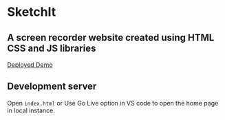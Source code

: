# SketchIt
## A screen recorder website created using HTML CSS and JS libraries


[Deployed Demo](https://sketchit-4d2b4.web.app/)



## Development server

Open `index.html` or Use Go Live option in VS code to open the home page in local instance.


